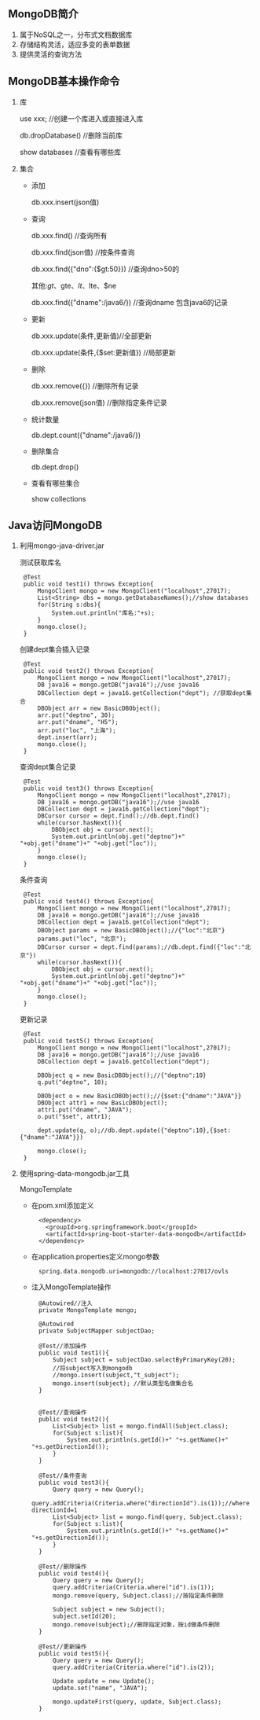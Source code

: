 ## MongoDB简介

1. 属于NoSQL之一，分布式文档数据库
2. 存储结构灵活，适应多变的表单数据
3. 提供灵活的查询方法

## MongoDB基本操作命令

1. 库

	use xxx; //创建一个库进入或直接进入库

	db.dropDatabase() //删除当前库

	show databases //查看有哪些库

2. 集合

	- 添加

		db.xxx.insert(json值)
	
	- 查询

		db.xxx.find() //查询所有

		db.xxx.find(json值) //按条件查询		

		db.xxx.find({"dno":{$gt:50}}) //查询dno>50的

		其他:$gt、$gte、$lt、$lte、$ne

		db.xxx.find({"dname":/java6/}) //查询dname 包含java6的记录

	- 更新

		db.xxx.update(条件,更新值)//全部更新

		db.xxx.update(条件,{$set:更新值}) //局部更新

	- 删除

		db.xxx.remove({}) //删除所有记录

		db.xxx.remove(json值) //删除指定条件记录

	- 统计数量

		 db.dept.count({"dname":/java6/})

	- 删除集合

		 db.dept.drop()

	- 查看有哪些集合

		show collections

## Java访问MongoDB

1. 利用mongo-java-driver.jar

	测试获取库名

		@Test
		public void test1() throws Exception{
			MongoClient mongo = new MongoClient("localhost",27017);
			List<String> dbs = mongo.getDatabaseNames();//show databases
			for(String s:dbs){
				System.out.println("库名:"+s);
			}
			mongo.close();
		}
		
	创建dept集合插入记录		

		@Test
		public void test2() throws Exception{
			MongoClient mongo = new MongoClient("localhost",27017);
			DB java16 = mongo.getDB("java16");//use java16
			DBCollection dept = java16.getCollection("dept"); //获取dept集合
			DBObject arr = new BasicDBObject();
			arr.put("deptno", 30);
			arr.put("dname", "H5");
			arr.put("loc", "上海");
			dept.insert(arr);
			mongo.close();
		}
		

	查询dept集合记录

		@Test
		public void test3() throws Exception{
			MongoClient mongo = new MongoClient("localhost",27017);
			DB java16 = mongo.getDB("java16");//use java16
			DBCollection dept = java16.getCollection("dept");
			DBCursor cursor = dept.find();//db.dept.find()
			while(cursor.hasNext()){
				DBObject obj = cursor.next();
				System.out.println(obj.get("deptno")+" "+obj.get("dname")+" "+obj.get("loc"));
			}
			mongo.close();
		}
		

	条件查询

		@Test
		public void test4() throws Exception{
			MongoClient mongo = new MongoClient("localhost",27017);
			DB java16 = mongo.getDB("java16");//use java16
			DBCollection dept = java16.getCollection("dept");
			DBObject params = new BasicDBObject();//{"loc":"北京"}
			params.put("loc", "北京");
			DBCursor cursor = dept.find(params);//db.dept.find({"loc":"北京"})
			while(cursor.hasNext()){
				DBObject obj = cursor.next();
				System.out.println(obj.get("deptno")+" "+obj.get("dname")+" "+obj.get("loc"));
			}
			mongo.close();
		}
	

	更新记录		

		@Test
		public void test5() throws Exception{
			MongoClient mongo = new MongoClient("localhost",27017);
			DB java16 = mongo.getDB("java16");//use java16
			DBCollection dept = java16.getCollection("dept");
			
			DBObject q = new BasicDBObject();//{"deptno":10}
			q.put("deptno", 10);
			
			DBObject o = new BasicDBObject();//{$set:{"dname":"JAVA"}}
			DBObject attr1 = new BasicDBObject();
			attr1.put("dname", "JAVA");
			o.put("$set", attr1);
			
			dept.update(q, o);//db.dept.update({"deptno":10},{$set:{"dname":"JAVA"}})
			
			mongo.close();
		}

2. 使用spring-data-mongodb.jar工具

	MongoTemplate

	- 在pom.xml添加定义

		  	<dependency>
			  <groupId>org.springframework.boot</groupId>
			  <artifactId>spring-boot-starter-data-mongodb</artifactId>
			</dependency>


	- 在application.properties定义mongo参数

			spring.data.mongodb.uri=mongodb://localhost:27017/ovls


	- 注入MongoTemplate操作


			@Autowired//注入
			private MongoTemplate mongo;
			
			@Autowired
			private SubjectMapper subjectDao;
			
			@Test//添加操作
			public void test1(){
				Subject subject = subjectDao.selectByPrimaryKey(20);
				//将subject写入到mongodb
				//mongo.insert(subject,"t_subject");
				mongo.insert(subject); //默认类型名做集合名
			}
			
			
			@Test//查询操作
			public void test2(){
				List<Subject> list = mongo.findAll(Subject.class);
				for(Subject s:list){
					System.out.println(s.getId()+" "+s.getName()+" "+s.getDirectionId());
				}
			}
			
			@Test//条件查询
			public void test3(){
				Query query = new Query();
				query.addCriteria(Criteria.where("directionId").is(1));//where directionId=1
				List<Subject> list = mongo.find(query, Subject.class);
				for(Subject s:list){
					System.out.println(s.getId()+" "+s.getName()+" "+s.getDirectionId());
				}
			}
			
			@Test//删除操作
			public void test4(){
				Query query = new Query();
				query.addCriteria(Criteria.where("id").is(1));
				mongo.remove(query, Subject.class);//按指定条件删除
				
				Subject subject = new Subject();
				subject.setId(20);
				mongo.remove(subject);//删除指定对象，按id做条件删除
			}
			
			@Test//更新操作
			public void test5(){
				Query query = new Query();
				query.addCriteria(Criteria.where("id").is(2));
				
				Update update = new Update();
				update.set("name", "JAVA");
				
				mongo.updateFirst(query, update, Subject.class);
			}


